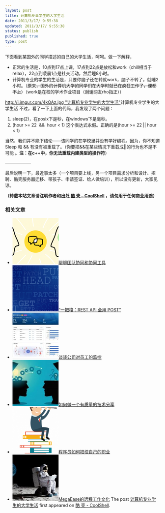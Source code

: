 ```yaml
---
layout: post
title: 计算机专业学生的大学生活
date: 2011/3/17/ 9:55:38
updated: 2011/3/17/ 9:55:38
status: publish
published: true
type: post
---
```


下面看到某国外的同学描述的自己的大学生活，呵呵。做一下解释，


* 正常的生活是，10点到17点上课，17点到22点是放松和work（chill相当于relax），22点到凌晨1点是社交活动，然后睡8小时。
* 计算机专业的学生的生活是，只要你脑子还在转就work，脑子不转了，就睡2小时。（~~原来，国外的计算机大学的同学们在大学时就已在疯狂工作了，课都不上~~）（work是在校的学术作业项目（谢谢网友rho指正））


[http://i.imgur.com/4kQAz.jpg "计算机专业学生的大学生活"](http://i.imgur.com/4kQAz.jpg)计算机专业学生的大学生活
不过，看了一下上面的代码，我发现了两个问题：


1. sleep(2)，在posix下是秒，在windows下是毫秒。
2. (hour >= 22  &&  hour < 1) 这个表达式永假。正确的是(hour >= 22 || hour < 1)


当然，我们并不能下结论——该同学的在学校里并没有学好编程。因为，你不知道Sleep 和 && 有没有被重载了。（你要把&&在某些情况下重载成||的行为也不是不可能 。**注：在c++中，你无法重载内建类型的操作符**）


——————


最后说明一下，最近事太多（一个项目要上线，另一个项目需求分析和设计、招聘、酷壳服务器迁移、带孩子、申请签证、给人做培训），所以没有更新，大家见谅。



**（转载本站文章请注明作者和出处 [酷 壳 – CoolShell](https://coolshell.cn/) ，请勿用于任何商业用途）**



### 相关文章

* [![聊聊团队协同和协同工具](../wp-content/uploads/2022/10/communication-150x150.png)](https://coolshell.cn/articles/22298.html)[聊聊团队协同和协同工具](https://coolshell.cn/articles/22298.html)
* [![“一把梭：REST API 全用 POST”](../wp-content/uploads/2022/02/http_method-150x150.png)](https://coolshell.cn/articles/22173.html)[“一把梭：REST API 全用 POST”](https://coolshell.cn/articles/22173.html)
* [![谈谈公司对员工的监控](../wp-content/uploads/2022/02/monitoring-150x150.jpeg)](https://coolshell.cn/articles/22157.html)[谈谈公司对员工的监控](https://coolshell.cn/articles/22157.html)
* [![如何做一个有质量的技术分享](../wp-content/uploads/2021/07/knowledge_sharing-300x169-1-150x150.jpeg)](https://coolshell.cn/articles/21589.html)[如何做一个有质量的技术分享](https://coolshell.cn/articles/21589.html)
* [![程序员如何把控自己的职业](../wp-content/uploads/2020/08/programmer.01-e1596792460687-150x150.png)](https://coolshell.cn/articles/20977.html)[程序员如何把控自己的职业](https://coolshell.cn/articles/20977.html)
* [![MegaEase的远程工作文化](../wp-content/uploads/2020/01/remote-150x150.jpg)](https://coolshell.cn/articles/20765.html)[MegaEase的远程工作文化](https://coolshell.cn/articles/20765.html)
The post [计算机专业学生的大学生活](https://coolshell.cn/articles/3928.html) first appeared on [酷 壳 - CoolShell](https://coolshell.cn).